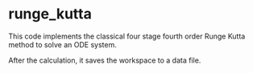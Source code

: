 # runge_kutta

This code implements the classical four stage fourth order Runge Kutta method to solve an ODE system. 

After the calculation, it saves the workspace to a data file.
